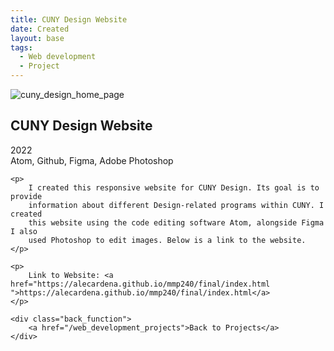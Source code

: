 ```yaml
---
title: CUNY Design Website
date: Created
layout: base
tags:
  - Web development
  - Project
---
```


<div class="project_images">
    <img src="/images/cuny_design_home_page.jpg" alt="cuny_design_home_page">
 </div>

 <div class="project_bio">
    <h2>CUNY Design Website</h2>
    <p>
        2022
        <br>
        Atom, Github, Figma, Adobe Photoshop
    </p>

    <p>
        I created this responsive website for CUNY Design. Its goal is to provide 
        information about different Design-related programs within CUNY. I created 
        this website using the code editing software Atom, alongside Figma I also 
        used Photoshop to edit images. Below is a link to the website.
    </p>

    <p>
        Link to Website: <a href="https://alecardena.github.io/mmp240/final/index.html ">https://alecardena.github.io/mmp240/final/index.html</a>  
    </p>

    <div class="back_function">
        <a href="/web_development_projects">Back to Projects</a>
    </div>
 </div>